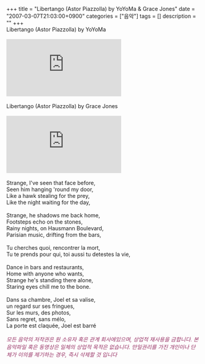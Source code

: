 +++
title = "Libertango (Astor Piazzolla) by YoYoMa & Grace Jones"
date = "2007-03-07T21:03:00+0900"
categories = ["음악"]
tags = []
description = ""
+++
<span class="copyright_entry" style="display:block;" title="Libertango (Astor Piazzolla) by YoYoMa &amp; Grace Jones@@**@@http://shed.egloos.com/1522928"></span>Libertango (Astor Piazzolla) by YoYoMa
<br>
<br>
<embed src="http://pds5.egloos.com/pds/200703/07/82/01.%20libertango%20%28astor%20piazzolla%29.mp3" autostart="0" loop="1">
<br>
<br>Libertango (Astor Piazzolla) by Grace Jones
<br>
<br>
<embed src="http://pds5.egloos.com/pds/200703/07/82/1%2006%20i%20ve%20seen%20that%20face%20before%28libertango%29.mp3" autostart="0" loop="1">
<br>
<br>Strange, I've seen that face before,
<br>Seen him hanging 'round my door,
<br>Like a hawk stealing for the prey,
<br>Like the night waiting for the day,
<br>
<br>Strange, he shadows me back home,
<br>Footsteps echo on the stones,
<br>Rainy nights, on Hausmann Boulevard,
<br>Parisian music, drifting from the bars,
<br>
<br>Tu cherches quoi, rencontrer la mort,
<br>Tu te prends pour qui, toi aussi tu detestes la vie,
<br>
<br>Dance in bars and restaurants,
<br>Home with anyone who wants,
<br>Strange he's standing there alone,
<br>Staring eyes chill me to the bone.
<br>
<br>Dans sa chambre, Joel et sa valise,
<br>un regard sur ses fringues,
<br>Sur les murs, des photos,
<br>Sans regret, sans mélo,
<br>La porte est claquée, Joel est barré
<br>
<br>
<span style="color: rgb(153, 51, 102);">*모든 음악의 저작권은 원 소유자 혹은 관계 회사에있으며, 상업적 재사용을 금합니다. 본 음악파일 혹은 동영상은 일체의 상업적 목적은 없습니다. 만일권리를 가진 개인이나 단체가 이의를 제기하는 경우, 즉시 삭제할 것 입니다*</span>
<br> 
<!--
       <rdf:RDF xmlns:rdf="http://www.w3.org/1999/02/22-rdf-syntax-ns#"
		    xmlns:dc="http://purl.org/dc/elements/1.1/"
		    xmlns:trackback="http://madskills.com/public/xml/rss/module/trackback/">
       <rdf:Description
	        rdf:about="http://shed.egloos.com/1522928"
	        dc:identifier="http://shed.egloos.com/1522928"
	        dc:title="Libertango (Astor Piazzolla) by YoYoMa &amp; Grace Jones"
	        trackback:ping="http://shed.egloos.com/tb/1522928"/>
       </rdf:RDF>
       -->

<ul></ul>